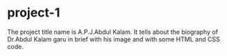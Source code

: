 # project-1

The project title name is A.P.J.Abdul Kalam.
It tells about the biography of Dr.Abdul Kalam garu in brief with his image and with some HTML and CSS code.
